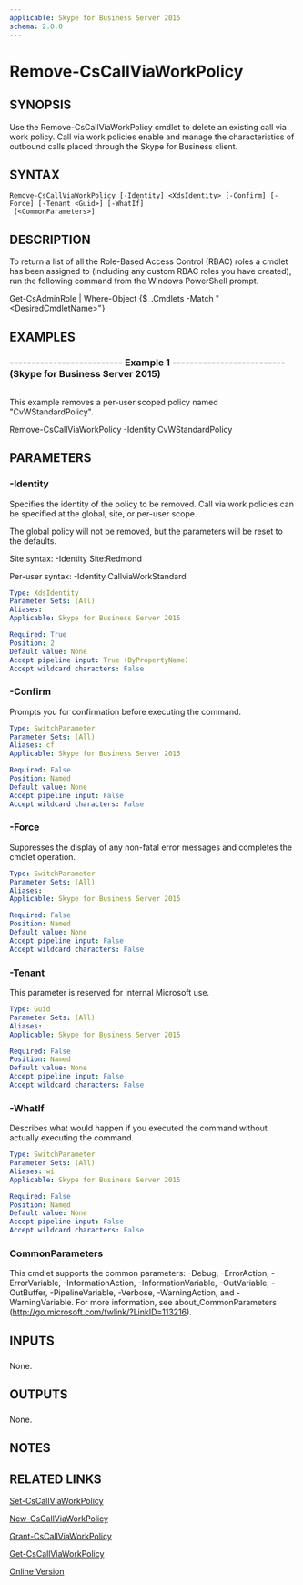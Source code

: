 ```yaml
---
applicable: Skype for Business Server 2015
schema: 2.0.0
---
```


# Remove-CsCallViaWorkPolicy

## SYNOPSIS
Use the Remove-CsCallViaWorkPolicy cmdlet to delete an existing call via work policy.
Call via work policies enable and manage the characteristics of outbound calls placed through the Skype for Business client.

## SYNTAX

```
Remove-CsCallViaWorkPolicy [-Identity] <XdsIdentity> [-Confirm] [-Force] [-Tenant <Guid>] [-WhatIf]
 [<CommonParameters>]
```

## DESCRIPTION
To return a list of all the Role-Based Access Control (RBAC) roles a cmdlet has been assigned to (including any custom RBAC roles you have created), run the following command from the Windows PowerShell prompt.

Get-CsAdminRole | Where-Object {$_.Cmdlets -Match "\<DesiredCmdletName\>"}

## EXAMPLES

### -------------------------- Example 1 -------------------------- (Skype for Business Server 2015)
```

```

This example removes a per-user scoped policy named "CvWStandardPolicy".

Remove-CsCallViaWorkPolicy -Identity CvWStandardPolicy

## PARAMETERS

### -Identity
Specifies the identity of the policy to be removed.
Call via work policies can be specified at the global, site, or per-user scope.

The global policy will not be removed, but the parameters will be reset to the defaults.

Site syntax: -Identity Site:Redmond

Per-user syntax: -Identity CallviaWorkStandard

```yaml
Type: XdsIdentity
Parameter Sets: (All)
Aliases: 
Applicable: Skype for Business Server 2015

Required: True
Position: 2
Default value: None
Accept pipeline input: True (ByPropertyName)
Accept wildcard characters: False
```

### -Confirm
Prompts you for confirmation before executing the command.

```yaml
Type: SwitchParameter
Parameter Sets: (All)
Aliases: cf
Applicable: Skype for Business Server 2015

Required: False
Position: Named
Default value: None
Accept pipeline input: False
Accept wildcard characters: False
```

### -Force
Suppresses the display of any non-fatal error messages and completes the cmdlet operation.

```yaml
Type: SwitchParameter
Parameter Sets: (All)
Aliases: 
Applicable: Skype for Business Server 2015

Required: False
Position: Named
Default value: None
Accept pipeline input: False
Accept wildcard characters: False
```

### -Tenant
This parameter is reserved for internal Microsoft use.

```yaml
Type: Guid
Parameter Sets: (All)
Aliases: 
Applicable: Skype for Business Server 2015

Required: False
Position: Named
Default value: None
Accept pipeline input: False
Accept wildcard characters: False
```

### -WhatIf
Describes what would happen if you executed the command without actually executing the command.

```yaml
Type: SwitchParameter
Parameter Sets: (All)
Aliases: wi
Applicable: Skype for Business Server 2015

Required: False
Position: Named
Default value: None
Accept pipeline input: False
Accept wildcard characters: False
```

### CommonParameters
This cmdlet supports the common parameters: -Debug, -ErrorAction, -ErrorVariable, -InformationAction, -InformationVariable, -OutVariable, -OutBuffer, -PipelineVariable, -Verbose, -WarningAction, and -WarningVariable. For more information, see about_CommonParameters (http://go.microsoft.com/fwlink/?LinkID=113216).

## INPUTS

###  
None.

## OUTPUTS

###  
None.

## NOTES

## RELATED LINKS

[Set-CsCallViaWorkPolicy]()

[New-CsCallViaWorkPolicy]()

[Grant-CsCallViaWorkPolicy]()

[Get-CsCallViaWorkPolicy]()

[Online Version](http://technet.microsoft.com/EN-US/library/f2a7b538-1d95-4def-a247-fc9619290a97(OCS.16).aspx)

